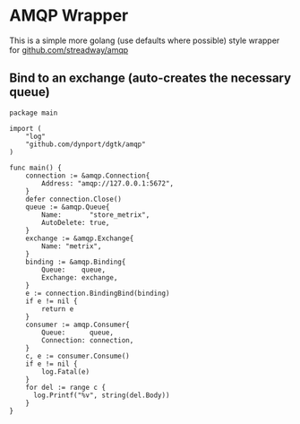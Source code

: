 # AMQP Wrapper

This is a simple more golang (use defaults where possible) style wrapper for [github.com/streadway/amqp](http://github.com/streadway/amqp)

## Bind to an exchange (auto-creates the necessary queue)
    package main

    import (
        "log"
        "github.com/dynport/dgtk/amqp"
    )

    func main() {
        connection := &amqp.Connection{
            Address: "amqp://127.0.0.1:5672",
        }
        defer connection.Close()
        queue := &amqp.Queue{
            Name:       "store_metrix",
            AutoDelete: true,
        }
        exchange := &amqp.Exchange{
            Name: "metrix",
        }
        binding := &amqp.Binding{
            Queue:    queue,
            Exchange: exchange,
        }
        e := connection.BindingBind(binding)
        if e != nil {
            return e
        }
        consumer := amqp.Consumer{
            Queue:      queue,
            Connection: connection,
        }
        c, e := consumer.Consume()
        if e != nil {
            log.Fatal(e)
        }
        for del := range c {
          log.Printf("%v", string(del.Body))
        }
    }

